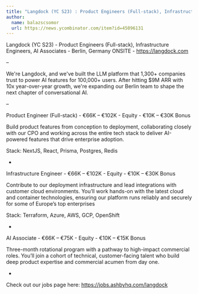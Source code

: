 ```yaml
---
title: "Langdock (YC S23) : Product Engineers (Full-stack), Infrastructure Engineers, AI Associates"
author:
  name: balazscsomor
  url: https://news.ycombinator.com/item?id=45096131
---
```

Langdock (YC S23) - Product Engineers (Full-stack), Infrastructure Engineers, AI Associates - Berlin, Germany ONSITE - <a href="https:&#x2F;&#x2F;langdock.com">https:&#x2F;&#x2F;langdock.com</a>

–

We&#x27;re Langdock, and we&#x27;ve built the LLM platform that 1,300+ companies trust to power AI features for 100,000+ users. After hitting $9M ARR with 10x year-over-year growth, we&#x27;re expanding our Berlin team to shape the next chapter of conversational AI.

–

Product Engineer (Full-stack) - €66K – €102K - Equity - €10K – €30K Bonus

Build product features from conception to deployment, collaborating closely with our CPO and working across the entire tech stack to deliver AI-powered features that drive enterprise adoption.

Stack: NextJS, React, Prisma, Postgres, Redis

-

Infrastructure Engineer - €66K – €102K - Equity - €10K – €30K Bonus

Contribute to our deployment infrastructure and lead integrations with customer cloud environments. You’ll work hands-on with the latest cloud and container technologies, ensuring our platform runs reliably and securely for some of Europe’s top enterprises

Stack: Terraform, Azure, AWS, GCP, OpenShift

-

AI Associate - €66K – €75K - Equity - €10K – €15K Bonus

Three-month rotational program with a pathway to high-impact commercial roles. You’ll join a cohort of technical, customer-facing talent who build deep product expertise and commercial acumen from day one.

-

Check out our jobs page here: <a href="https:&#x2F;&#x2F;jobs.ashbyhq.com&#x2F;langdock" rel="nofollow">https:&#x2F;&#x2F;jobs.ashbyhq.com&#x2F;langdock</a>
<JobApplication />
